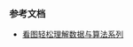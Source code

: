 ### 参考文档
- [看图轻松理解数据与算法系列](https://juejin.im/search?query=%E7%9C%8B%E5%9B%BE%E8%BD%BB%E6%9D%BE%E7%90%86%E8%A7%A3%E6%95%B0%E6%8D%AE%E7%BB%93%E6%9E%84%E5%92%8C%E7%AE%97%E6%B3%95%E7%B3%BB%E5%88%97)
